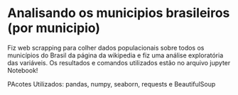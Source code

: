 # Analisando os municipios brasileiros (por municipio)
Fiz web scrapping para colher dados populacionais sobre todos os municípios do Brasil da página da wikipedia e fiz uma análise exploratória das variáveis. Os resultados e comandos utilizados estão no arquivo jupyter Notebook!

PAcotes Utilizados: pandas, numpy, seaborn, requests e BeautifulSoup
